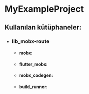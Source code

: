 # MyExampleProject

## Kullanılan kütüphaneler:
+ ### lib_mobx-route
  + #### mobx:
  + #### flutter_mobx:
  + #### mobx_codegen:
  + #### build_runner:
#
